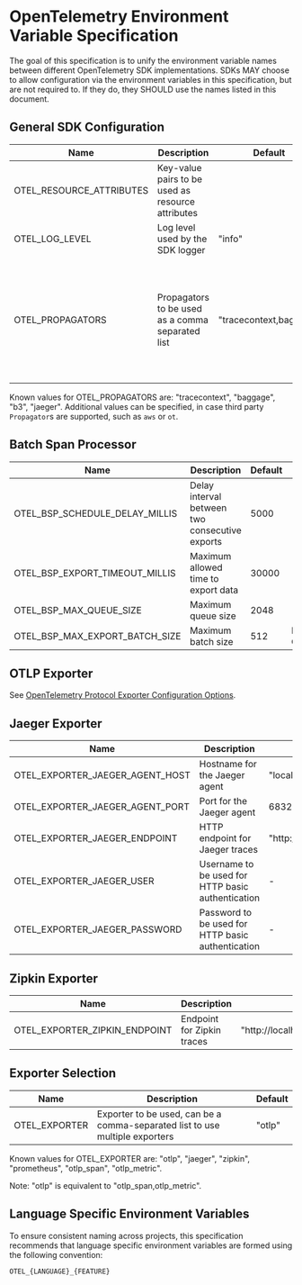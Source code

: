 # OpenTelemetry Environment Variable Specification

The goal of this specification is to unify the environment variable names between different OpenTelemetry SDK implementations. SDKs MAY choose to allow configuration via the environment variables in this specification, but are not required to. If they do, they SHOULD use the names listed in this document.

## General SDK Configuration

| Name                     | Description                                       | Default                           | Notes                               |
| ------------------------ | ------------------------------------------------- | --------------------------------- | ----------------------------------- |
| OTEL_RESOURCE_ATTRIBUTES | Key-value pairs to be used as resource attributes |                                   | See [Resource SDK](./resource/sdk.md#specifying-resource-information-via-an-environment-variable) for more details. |
| OTEL_LOG_LEVEL           | Log level used by the SDK logger                  | "info"                            |                                     |
| OTEL_PROPAGATORS         | Propagators to be used as a comma separated list  | "tracecontext,baggage"            | Values MUST be deduplicated in order to register a `Propagator` only once. Unrecognized values MUST generate a warning. |

Known values for OTEL_PROPAGATORS are: "tracecontext", "baggage", "b3", "jaeger". Additional values can be specified, in case third party `Propagator`s are supported, such as `aws` or `ot`.

## Batch Span Processor

| Name                           | Description                                    | Default | Notes                                                 |
| ------------------------------ | ---------------------------------------------- | ------- | ----------------------------------------------------- |
| OTEL_BSP_SCHEDULE_DELAY_MILLIS | Delay interval between two consecutive exports | 5000    |                                                       |
| OTEL_BSP_EXPORT_TIMEOUT_MILLIS | Maximum allowed time to export data            | 30000   |                                                       |
| OTEL_BSP_MAX_QUEUE_SIZE        | Maximum queue size                             | 2048    |                                                       |
| OTEL_BSP_MAX_EXPORT_BATCH_SIZE | Maximum batch size                             | 512     | Must be less than or equal to OTEL_BSP_MAX_QUEUE_SIZE |

## OTLP Exporter

See [OpenTelemetry Protocol Exporter Configuration Options](./protocol/exporter.md).

## Jaeger Exporter

| Name                            | Description                                       | Default                                                                                          |
| ------------------------------- | ------------------------------------------------- | ------------------------------------------------------------------------------------------------ |
| OTEL_EXPORTER_JAEGER_AGENT_HOST | Hostname for the Jaeger agent                     | "localhost"                                                                                      |
| OTEL_EXPORTER_JAEGER_AGENT_PORT | Port for the Jaeger agent                         | 6832                                                                                             |
| OTEL_EXPORTER_JAEGER_ENDPOINT   | HTTP endpoint for Jaeger traces                   | <!-- markdown-link-check-disable --> "http://localhost:14250"<!-- markdown-link-check-enable --> |
| OTEL_EXPORTER_JAEGER_USER       | Username to be used for HTTP basic authentication | -                                                                                                |
| OTEL_EXPORTER_JAEGER_PASSWORD   | Password to be used for HTTP basic authentication | -                                                                                                |

## Zipkin Exporter

| Name                          | Description                | Default                                                                                                      |
| ----------------------------- | -------------------------- | ------------------------------------------------------------------------------------------------------------ |
| OTEL_EXPORTER_ZIPKIN_ENDPOINT | Endpoint for Zipkin traces | <!-- markdown-link-check-disable --> "http://localhost:9411/api/v2/spans"<!-- markdown-link-check-enable --> |

## Exporter Selection

| Name          | Description                                                                  | Default |
| ------------- | ---------------------------------------------------------------------------- | ------- |
| OTEL_EXPORTER | Exporter to be used, can be a comma-separated list to use multiple exporters | "otlp"  |

Known values for OTEL_EXPORTER are: "otlp", "jaeger", "zipkin", "prometheus", "otlp_span", "otlp_metric".

Note: "otlp" is equivalent to "otlp_span,otlp_metric".

## Language Specific Environment Variables

To ensure consistent naming across projects, this specification recommends that language specific environment variables are formed using the following convention:

```
OTEL_{LANGUAGE}_{FEATURE}
```

